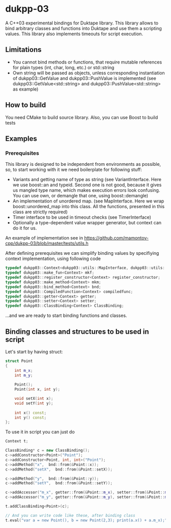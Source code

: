 # dukpp-03
A C++03 experimental bindings for Duktape library. This library allows to bind arbitrary classes and functions into Duktape and use them a scripting values. This library also implements timeouts for script execution. 

## Limitations

 * You cannot bind methods or functions, that require mutable references for plain types (int, char, long, etc.) or std::string
 * Own string will be passed as objects, unless corresponding instantiation of dukpp03::GetValue and dukpp03::PushValue is implemented (see dukpp03::GetValue&lt;std::string&gt; and dukpp03::PushValue&lt;std::string&gt; as example)

## How to build

You need CMake to build source library. Also, you can use Boost to build tests

## Examples

### Prerequisites 

This library is designed to be independent from environments as possible, so, to start working with it we need boilerplate for following stuff:

* Variants and getting name of type as string (see VariantInterface. Here we use boost::an and typeid. Second one is not good, because it gives us mangled type name, which makes execution errors look confusing. You can use own, or demangle that one, using boost::demangle)
* An implementation of unordered map. (see MapInterface. Here we wrap boost::unordered_map into this class. All the functions, presented in this class are strictly required)
* Timer interface to be used in timeout checks (see TimerInterface)
* Optionally a type-dependent value wrapper generator, but context can do it for us.

An example of implementation see in https://github.com/mamontov-cpp/dukpp-03/blob/master/tests/utils.h

After defining prerequisites we can simplify binding values by specifiying context implementation, using following code

```cpp
typedef dukpp03::Context<dukpp03::utils::MapInterface, dukpp03::utils::VariantInterface, dukpp03::utils::TimerInterface> Context;
typedef dukpp03::make_fun<Context> mkf;
typedef dukpp03::register_constructor<Context> register_constructor;
typedef dukpp03::make_method<Context> mkm;
typedef dukpp03::bind_method<Context> bnd;
typedef dukpp03::CompiledFunction<Context> compiledfunc;
typedef dukpp03::getter<Context> getter;
typedef dukpp03::setter<Context> setter;
typedef dukpp03::ClassBinding<Context> ClassBinding;
```
...and we are ready to start binding functions and classes.

## Binding classes and structures to be used in script

Let's start by having struct:

```cpp
struct Point
{
    int m_x;
    int m_y;
    
    Point();
    Point(int x, int y);

    void setX(int x);
    void setY(int y);
    
    int x() const;
    int y() const;
};
```

To use it in script you can just do

```cpp
Context t;

ClassBinding* c = new ClassBinding();
c->addConstructor<Point>("Point");
c->addConstructor<Point, int, int>("Point");
c->addMethod("x",  bnd::from(&Point::x));
c->addMethod("setX",  bnd::from(&Point::setX));

c->addMethod("y",  bnd::from(&Point::y));
c->addMethod("setY",  bnd::from(&Point::setY));

c->addAccessor("m_x", getter::from(&Point::m_x), setter::from(&Point::m_x));
c->addAccessor("m_y", getter::from(&Point::m_y), setter::from(&Point::m_y));

t.addClassBinding<Point>(c);

// And you can write code like these, after binding class
t.eval("var a = new Point(), b = new Point(2,3); print(a.x() + a.m_x);", false)
```
